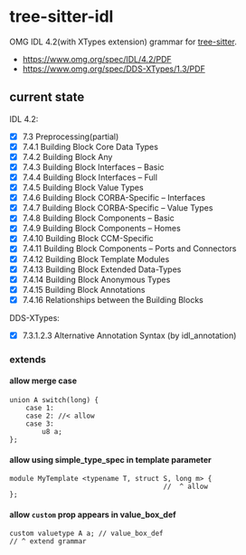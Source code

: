 # tree-sitter-idl

OMG IDL 4.2(with XTypes extension) grammar for [tree-sitter](https://github.com/tree-sitter/tree-sitter).

- https://www.omg.org/spec/IDL/4.2/PDF
- https://www.omg.org/spec/DDS-XTypes/1.3/PDF

## current state

IDL 4.2:

- [x] 7.3 Preprocessing(partial)
- [x] 7.4.1 Building Block Core Data Types
- [x] 7.4.2 Building Block Any
- [x] 7.4.3 Building Block Interfaces – Basic
- [x] 7.4.4 Building Block Interfaces – Full
- [x] 7.4.5 Building Block Value Types
- [x] 7.4.6 Building Block CORBA-Specific – Interfaces
- [x] 7.4.7 Building Block CORBA-Specific – Value Types
- [x] 7.4.8 Building Block Components – Basic
- [x] 7.4.9 Building Block Components – Homes
- [x] 7.4.10 Building Block CCM-Specific
- [x] 7.4.11 Building Block Components – Ports and Connectors
- [x] 7.4.12 Building Block Template Modules
- [x] 7.4.13 Building Block Extended Data-Types
- [x] 7.4.14 Building Block Anonymous Types
- [x] 7.4.15 Building Block Annotations
- [x] 7.4.16 Relationships between the Building Blocks

DDS-XTypes:

- [x] 7.3.1.2.3 Alternative Annotation Syntax (by idl_annotation)

### extends

#### allow merge case

```idl
union A switch(long) {
    case 1:
    case 2: //< allow
    case 3:
        u8 a;
};
```

#### allow using simple_type_spec in template parameter

```idl
module MyTemplate <typename T, struct S, long m> {
                                      //  ^ allow
};
```

#### allow `custom` prop appears in value_box_def

```idl
custom valuetype A a; // value_box_def
// ^ extend grammar
```
